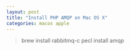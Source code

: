 ```yaml
---
layout: post
title: "Install PHP AMQP on Mac OS X"
categories: macos apple
---
```


> brew install rabbitmq-c
> pecl install amqp
